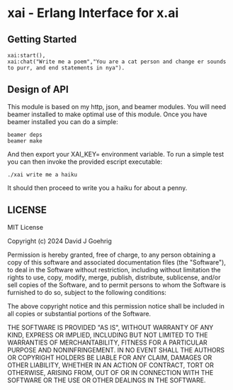 xai - Erlang Interface for x.ai
=========================================



Getting Started
---------------

	xai:start(),
	xai:chat("Write me a poem","You are a cat person and change er sounds to purr, and end statements in nya").


Design of API
-------------

This module is based on my http, json, and beamer modules.   You will need beamer
installed to make optimal use of this module. Once you have beamer installed you
can do a simple:

	beamer deps
	beamer make

And then export your XAI_KEY= environment variable.  To run a simple test you
can then invoke the provided escript executable:

	./xai write me a haiku

It should then proceed to write you a haiku for about a penny.


LICENSE
-------

MIT License

Copyright (c) 2024 David J Goehrig

Permission is hereby granted, free of charge, to any person obtaining a copy
of this software and associated documentation files (the "Software"), to deal
in the Software without restriction, including without limitation the rights
to use, copy, modify, merge, publish, distribute, sublicense, and/or sell
copies of the Software, and to permit persons to whom the Software is
furnished to do so, subject to the following conditions:

The above copyright notice and this permission notice shall be included in all
copies or substantial portions of the Software.

THE SOFTWARE IS PROVIDED "AS IS", WITHOUT WARRANTY OF ANY KIND, EXPRESS OR
IMPLIED, INCLUDING BUT NOT LIMITED TO THE WARRANTIES OF MERCHANTABILITY,
FITNESS FOR A PARTICULAR PURPOSE AND NONINFRINGEMENT. IN NO EVENT SHALL THE
AUTHORS OR COPYRIGHT HOLDERS BE LIABLE FOR ANY CLAIM, DAMAGES OR OTHER
LIABILITY, WHETHER IN AN ACTION OF CONTRACT, TORT OR OTHERWISE, ARISING FROM,
OUT OF OR IN CONNECTION WITH THE SOFTWARE OR THE USE OR OTHER DEALINGS IN THE
SOFTWARE.
